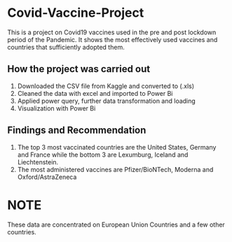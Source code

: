 # Covid-Vaccine-Project
This is a project on Covid19 vaccines used in the pre and post lockdown period of the Pandemic. It shows the most effectively used vaccines and countries that sufficiently adopted them.

##  How the project was carried out
1. Downloaded the CSV file from Kaggle and converted to (.xls)
2. Cleaned the data with excel and imported to Power Bi
3. Applied power query, further data transformation and loading
4. Visualization with Power Bi

## Findings and Recommendation
1. The top 3 most vaccinated countries are the United States, Germany and France while the bottom 3 are Lexumburg, Iceland and Liechtenstein.
2. The most administered vaccines are Pfizer/BioNTech, Moderna and Oxford/AstraZeneca

# NOTE 
These data are concentrated on European Union Countries and a few other countries.
